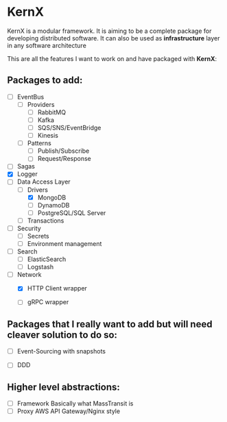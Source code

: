KernX
=====
KernX is a modular framework. It is aiming to be a complete package for developing distributed software. It can also be used as **infrastructure** layer in any software architecture

This are all the features I want to work on and have packaged with **KernX**:

Packages to add:
-----
- [ ] EventBus
    - [ ] Providers
        - [ ] RabbitMQ           
        - [ ] Kafka
        - [ ] SQS/SNS/EventBridge
        - [ ] Kinesis
    - [ ] Patterns
        - [ ] Publish/Subscribe
        - [ ] Request/Response
- [ ] Sagas
- [x] Logger
- [ ] Data Access Layer
    - [ ] Drivers
        - [x] MongoDB
        - [ ] DynamoDB
        - [ ] PostgreSQL/SQL Server
    - [ ] Transactions
- [ ] Security
    - [ ] Secrets
    - [ ] Environment management
- [ ] Search
    - [ ] ElasticSearch
    - [ ] Logstash
- [ ] Network
    - [x] HTTP Client wrapper
    - [ ] gRPC wrapper


Packages that I really want to add but will need cleaver solution to do so:
---------------------------------------------------------------------------
- [ ] Event-Sourcing with snapshots
- [ ] DDD


Higher level abstractions:
--------------------------
- [ ] Framework
  Basically what MassTransit is
- [ ] Proxy
  AWS API Gateway/Nginx style
